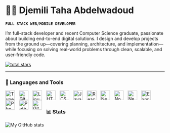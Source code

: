 # 🏄‍♂️ Djemili Taha Abdelwadoud

**`FULL STACK WEB/MOBILE DEVELOPER`**

I’m full-stack developer and recent Computer Science graduate, passionate about building end-to-end digital solutions. I design and develop projects from the ground up—covering planning, architecture, and implementation—while focusing on solving real-world problems through clean, scalable, and user-friendly code.

   <p align="left">
      <a href="https://github.com/tahadjm?tab=repositories&sort=stargazers">
         <img alt="total stars" title="Total stars on GitHub" src="https://custom-icon-badges.demolab.com/github/stars/tahadjm?color=55960c&style=for-the-badge&labelColor=488207&logo=star"/></a>
   </p>

---

### 🧰 Languages and Tools

<img align="left" alt="TypeScript" width="30px" style="padding-right:10px;" src="https://cdn.jsdelivr.net/gh/devicons/devicon/icons/typescript/typescript-plain.svg" />
<img align="left" alt="Git" width="30px" style="padding-right:10px;" src="https://cdn.jsdelivr.net/gh/devicons/devicon/icons/git/git-original.svg" />
<img align="left" alt="Linux" width="30px" style="padding-right:10px;" src="https://cdn.jsdelivr.net/gh/devicons/devicon/icons/linux/linux-original.svg" />
<img align="left" alt="HTML" width="30px" style="padding-right:10px;" src="https://cdn.jsdelivr.net/gh/devicons/devicon/icons/html5/html5-plain.svg" />
<img align="left" alt="CSS" width="30px" style="padding-right:10px;" src="https://cdn.jsdelivr.net/gh/devicons/devicon/icons/css3/css3-plain.svg" />
<img align="left" alt="JavaScript" width="30px" style="padding-right:10px;" src="https://cdn.jsdelivr.net/gh/devicons/devicon/icons/javascript/javascript-plain.svg" />
<img align="left" alt="React" width="30px" style="padding-right:10px;" src="https://cdn.jsdelivr.net/gh/devicons/devicon/icons/react/react-original.svg" />
<img align="left" alt="Next.Js" width="30px" style="padding-right:10px;" src="https://cdn.jsdelivr.net/gh/devicons/devicon/icons/nextjs/nextjs-original.svg" />
<img align="left" alt="NodeJS" width="30px" style="padding-right:10px;" src="https://cdn.jsdelivr.net/gh/devicons/devicon/icons/nodejs/nodejs-original.svg" />
<img align="left" alt="Nest.Js" width="30px" style="padding-right:10px;" src="https://cdn.jsdelivr.net/gh/devicons/devicon/icons/nestjs/nestjs-original.svg" />
<img align="left" alt="Express.Js" width="30px" style="padding-right:10px;"  src="https://cdn.jsdelivr.net/gh/devicons/devicon@latest/icons/express/express-original-wordmark.svg" />
<img align="left" alt="Php" width="30px" style="padding-right:10px;" src="https://cdn.jsdelivr.net/gh/devicons/devicon/icons/php/php-original.svg" />
<img align="left" alt="Python" width="30px" style="padding-right:10px;" src="https://cdn.jsdelivr.net/gh/devicons/devicon/icons/python/python-plain.svg" />
<img align="left" alt="GitHub" width="30px" style="padding-right:10px;" src="https://cdn.jsdelivr.net/gh/devicons/devicon/icons/github/github-original.svg" />
<br />

#

### 📊 Stats

![My GitHub stats](https://github-readme-stats.vercel.app/api?username=tahadjm&show_icons=true&theme=gruvbox)

<!-- ![GitHub Streak](https://streak-stats.demolab.com?user=tahadjm&theme=gruvbox&border_radius=4.5) -->

#

<!--
<details> <summary><h3>👨‍💻 Taha's Coding Journey</h3></summary>

I started my coding journey as a curious computer science student, eager to understand how systems really worked— from algorithms and databases to networks and operating systems. Along the way, I taught myself modern web and mobile development, driven by the dream of creating products that people can actually use.

During university, I built projects from the ground up—designing, coding, and deploying full-stack applications. One of the highlights was developing a real-world booking system for a climbing park, integrating secure online payments and turning abstract coursework into something tangible and impactful.

Now, as a recent graduate and indie full-stack developer, I’m pursuing that same drive: to design and build meaningful products, not just for practice, but to solve real problems. I believe in going beyond tutorials and templates—building scalable systems, clean architectures, and experiences that actually matter to users.

The path hasn’t always been comfortable, but that’s where growth happens. My goal is simple: keep pushing limits, keep learning, and keep building.

</details>
-->

[website]: https://portfolio-henna-nine-43.vercel.app/
[youtube]: https://www.linkedin.com/in/taha-djemili-595540308/

